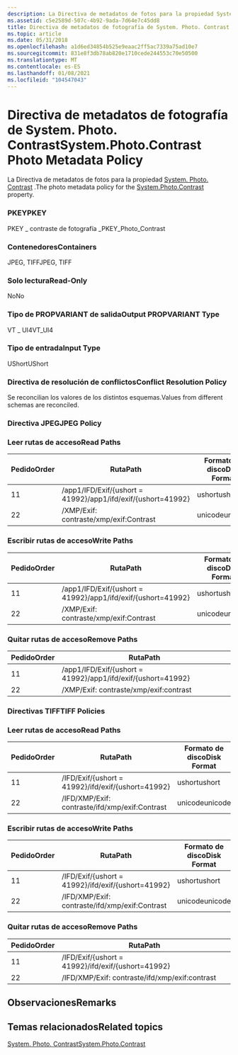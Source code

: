 ```yaml
---
description: La Directiva de metadatos de fotos para la propiedad System. Photo. Contrast.
ms.assetid: c5e2589d-507c-4b92-9ada-7d64e7c45dd8
title: Directiva de metadatos de fotografía de System. Photo. Contrast
ms.topic: article
ms.date: 05/31/2018
ms.openlocfilehash: a1d6ed34854b525e9eaac2ff5ac7339a75ad10e7
ms.sourcegitcommit: 831e8f3db78ab820e1710cede244553c70e50500
ms.translationtype: MT
ms.contentlocale: es-ES
ms.lasthandoff: 01/08/2021
ms.locfileid: "104547043"
---
```

# <a name="systemphotocontrast-photo-metadata-policy"></a><span data-ttu-id="3ea60-103">Directiva de metadatos de fotografía de System. Photo. Contrast</span><span class="sxs-lookup"><span data-stu-id="3ea60-103">System.Photo.Contrast Photo Metadata Policy</span></span>

<span data-ttu-id="3ea60-104">La Directiva de metadatos de fotos para la propiedad [System. Photo. Contrast](../properties/props-system-photo-contrast.md) .</span><span class="sxs-lookup"><span data-stu-id="3ea60-104">The photo metadata policy for the [System.Photo.Contrast](../properties/props-system-photo-contrast.md) property.</span></span>

### <a name="pkey"></a><span data-ttu-id="3ea60-105">PKEY</span><span class="sxs-lookup"><span data-stu-id="3ea60-105">PKEY</span></span>

<span data-ttu-id="3ea60-106">PKEY \_ contraste de fotografía \_</span><span class="sxs-lookup"><span data-stu-id="3ea60-106">PKEY\_Photo\_Contrast</span></span>

### <a name="containers"></a><span data-ttu-id="3ea60-107">Contenedores</span><span class="sxs-lookup"><span data-stu-id="3ea60-107">Containers</span></span>

<span data-ttu-id="3ea60-108">JPEG, TIFF</span><span class="sxs-lookup"><span data-stu-id="3ea60-108">JPEG, TIFF</span></span>

### <a name="read-only"></a><span data-ttu-id="3ea60-109">Solo lectura</span><span class="sxs-lookup"><span data-stu-id="3ea60-109">Read-Only</span></span>

<span data-ttu-id="3ea60-110">No</span><span class="sxs-lookup"><span data-stu-id="3ea60-110">No</span></span>

### <a name="output-propvariant-type"></a><span data-ttu-id="3ea60-111">Tipo de PROPVARIANT de salida</span><span class="sxs-lookup"><span data-stu-id="3ea60-111">Output PROPVARIANT Type</span></span>

<span data-ttu-id="3ea60-112">VT \_ UI4</span><span class="sxs-lookup"><span data-stu-id="3ea60-112">VT\_UI4</span></span>

### <a name="input-type"></a><span data-ttu-id="3ea60-113">Tipo de entrada</span><span class="sxs-lookup"><span data-stu-id="3ea60-113">Input Type</span></span>

<span data-ttu-id="3ea60-114">UShort</span><span class="sxs-lookup"><span data-stu-id="3ea60-114">UShort</span></span>

### <a name="conflict-resolution-policy"></a><span data-ttu-id="3ea60-115">Directiva de resolución de conflictos</span><span class="sxs-lookup"><span data-stu-id="3ea60-115">Conflict Resolution Policy</span></span>

<span data-ttu-id="3ea60-116">Se reconcilian los valores de los distintos esquemas.</span><span class="sxs-lookup"><span data-stu-id="3ea60-116">Values from different schemas are reconciled.</span></span>

### <a name="jpeg-policy"></a><span data-ttu-id="3ea60-117">Directiva JPEG</span><span class="sxs-lookup"><span data-stu-id="3ea60-117">JPEG Policy</span></span>

### <a name="read-paths"></a><span data-ttu-id="3ea60-118">Leer rutas de acceso</span><span class="sxs-lookup"><span data-stu-id="3ea60-118">Read Paths</span></span>



| <span data-ttu-id="3ea60-119">Pedido</span><span class="sxs-lookup"><span data-stu-id="3ea60-119">Order</span></span> | <span data-ttu-id="3ea60-120">Ruta</span><span class="sxs-lookup"><span data-stu-id="3ea60-120">Path</span></span>                          | <span data-ttu-id="3ea60-121">Formato de disco</span><span class="sxs-lookup"><span data-stu-id="3ea60-121">Disk Format</span></span> |
|-------|-------------------------------|-------------|
| <span data-ttu-id="3ea60-122">1</span><span class="sxs-lookup"><span data-stu-id="3ea60-122">1</span></span>     | <span data-ttu-id="3ea60-123">/app1/IFD/Exif/{ushort = 41992}</span><span class="sxs-lookup"><span data-stu-id="3ea60-123">/app1/ifd/exif/{ushort=41992}</span></span> | <span data-ttu-id="3ea60-124">ushort</span><span class="sxs-lookup"><span data-stu-id="3ea60-124">ushort</span></span>      |
| <span data-ttu-id="3ea60-125">2</span><span class="sxs-lookup"><span data-stu-id="3ea60-125">2</span></span>     | <span data-ttu-id="3ea60-126">/XMP/Exif: contraste</span><span class="sxs-lookup"><span data-stu-id="3ea60-126">/xmp/exif:Contrast</span></span>            | <span data-ttu-id="3ea60-127">unicode</span><span class="sxs-lookup"><span data-stu-id="3ea60-127">unicode</span></span>     |



 

### <a name="write-paths"></a><span data-ttu-id="3ea60-128">Escribir rutas de acceso</span><span class="sxs-lookup"><span data-stu-id="3ea60-128">Write Paths</span></span>



| <span data-ttu-id="3ea60-129">Pedido</span><span class="sxs-lookup"><span data-stu-id="3ea60-129">Order</span></span> | <span data-ttu-id="3ea60-130">Ruta</span><span class="sxs-lookup"><span data-stu-id="3ea60-130">Path</span></span>                          | <span data-ttu-id="3ea60-131">Formato de disco</span><span class="sxs-lookup"><span data-stu-id="3ea60-131">Disk Format</span></span> |
|-------|-------------------------------|-------------|
| <span data-ttu-id="3ea60-132">1</span><span class="sxs-lookup"><span data-stu-id="3ea60-132">1</span></span>     | <span data-ttu-id="3ea60-133">/app1/IFD/Exif/{ushort = 41992}</span><span class="sxs-lookup"><span data-stu-id="3ea60-133">/app1/ifd/exif/{ushort=41992}</span></span> | <span data-ttu-id="3ea60-134">ushort</span><span class="sxs-lookup"><span data-stu-id="3ea60-134">ushort</span></span>      |
| <span data-ttu-id="3ea60-135">2</span><span class="sxs-lookup"><span data-stu-id="3ea60-135">2</span></span>     | <span data-ttu-id="3ea60-136">/XMP/Exif: contraste</span><span class="sxs-lookup"><span data-stu-id="3ea60-136">/xmp/exif:Contrast</span></span>            | <span data-ttu-id="3ea60-137">unicode</span><span class="sxs-lookup"><span data-stu-id="3ea60-137">unicode</span></span>     |



 

### <a name="remove-paths"></a><span data-ttu-id="3ea60-138">Quitar rutas de acceso</span><span class="sxs-lookup"><span data-stu-id="3ea60-138">Remove Paths</span></span>



| <span data-ttu-id="3ea60-139">Pedido</span><span class="sxs-lookup"><span data-stu-id="3ea60-139">Order</span></span> | <span data-ttu-id="3ea60-140">Ruta</span><span class="sxs-lookup"><span data-stu-id="3ea60-140">Path</span></span>                          |
|-------|-------------------------------|
| <span data-ttu-id="3ea60-141">1</span><span class="sxs-lookup"><span data-stu-id="3ea60-141">1</span></span>     | <span data-ttu-id="3ea60-142">/app1/IFD/Exif/{ushort = 41992}</span><span class="sxs-lookup"><span data-stu-id="3ea60-142">/app1/ifd/exif/{ushort=41992}</span></span> |
| <span data-ttu-id="3ea60-143">2</span><span class="sxs-lookup"><span data-stu-id="3ea60-143">2</span></span>     | <span data-ttu-id="3ea60-144">/XMP/Exif: contraste</span><span class="sxs-lookup"><span data-stu-id="3ea60-144">/xmp/exif:contrast</span></span>            |



 

### <a name="tiff-policies"></a><span data-ttu-id="3ea60-145">Directivas TIFF</span><span class="sxs-lookup"><span data-stu-id="3ea60-145">TIFF Policies</span></span>

### <a name="read-paths"></a><span data-ttu-id="3ea60-146">Leer rutas de acceso</span><span class="sxs-lookup"><span data-stu-id="3ea60-146">Read Paths</span></span>



| <span data-ttu-id="3ea60-147">Pedido</span><span class="sxs-lookup"><span data-stu-id="3ea60-147">Order</span></span> | <span data-ttu-id="3ea60-148">Ruta</span><span class="sxs-lookup"><span data-stu-id="3ea60-148">Path</span></span>                     | <span data-ttu-id="3ea60-149">Formato de disco</span><span class="sxs-lookup"><span data-stu-id="3ea60-149">Disk Format</span></span> |
|-------|--------------------------|-------------|
| <span data-ttu-id="3ea60-150">1</span><span class="sxs-lookup"><span data-stu-id="3ea60-150">1</span></span>     | <span data-ttu-id="3ea60-151">/IFD/Exif/{ushort = 41992}</span><span class="sxs-lookup"><span data-stu-id="3ea60-151">/ifd/exif/{ushort=41992}</span></span> | <span data-ttu-id="3ea60-152">ushort</span><span class="sxs-lookup"><span data-stu-id="3ea60-152">ushort</span></span>      |
| <span data-ttu-id="3ea60-153">2</span><span class="sxs-lookup"><span data-stu-id="3ea60-153">2</span></span>     | <span data-ttu-id="3ea60-154">/IFD/XMP/Exif: contraste</span><span class="sxs-lookup"><span data-stu-id="3ea60-154">/ifd/xmp/exif:Contrast</span></span>   | <span data-ttu-id="3ea60-155">unicode</span><span class="sxs-lookup"><span data-stu-id="3ea60-155">unicode</span></span>     |



 

### <a name="write-paths"></a><span data-ttu-id="3ea60-156">Escribir rutas de acceso</span><span class="sxs-lookup"><span data-stu-id="3ea60-156">Write Paths</span></span>



| <span data-ttu-id="3ea60-157">Pedido</span><span class="sxs-lookup"><span data-stu-id="3ea60-157">Order</span></span> | <span data-ttu-id="3ea60-158">Ruta</span><span class="sxs-lookup"><span data-stu-id="3ea60-158">Path</span></span>                     | <span data-ttu-id="3ea60-159">Formato de disco</span><span class="sxs-lookup"><span data-stu-id="3ea60-159">Disk Format</span></span> |
|-------|--------------------------|-------------|
| <span data-ttu-id="3ea60-160">1</span><span class="sxs-lookup"><span data-stu-id="3ea60-160">1</span></span>     | <span data-ttu-id="3ea60-161">/IFD/Exif/{ushort = 41992}</span><span class="sxs-lookup"><span data-stu-id="3ea60-161">/ifd/exif/{ushort=41992}</span></span> | <span data-ttu-id="3ea60-162">ushort</span><span class="sxs-lookup"><span data-stu-id="3ea60-162">ushort</span></span>      |
| <span data-ttu-id="3ea60-163">2</span><span class="sxs-lookup"><span data-stu-id="3ea60-163">2</span></span>     | <span data-ttu-id="3ea60-164">/IFD/XMP/Exif: contraste</span><span class="sxs-lookup"><span data-stu-id="3ea60-164">/ifd/xmp/exif:Contrast</span></span>   | <span data-ttu-id="3ea60-165">unicode</span><span class="sxs-lookup"><span data-stu-id="3ea60-165">unicode</span></span>     |



 

### <a name="remove-paths"></a><span data-ttu-id="3ea60-166">Quitar rutas de acceso</span><span class="sxs-lookup"><span data-stu-id="3ea60-166">Remove Paths</span></span>



| <span data-ttu-id="3ea60-167">Pedido</span><span class="sxs-lookup"><span data-stu-id="3ea60-167">Order</span></span> | <span data-ttu-id="3ea60-168">Ruta</span><span class="sxs-lookup"><span data-stu-id="3ea60-168">Path</span></span>                     |
|-------|--------------------------|
| <span data-ttu-id="3ea60-169">1</span><span class="sxs-lookup"><span data-stu-id="3ea60-169">1</span></span>     | <span data-ttu-id="3ea60-170">/IFD/Exif/{ushort = 41992}</span><span class="sxs-lookup"><span data-stu-id="3ea60-170">/ifd/exif/{ushort=41992}</span></span> |
| <span data-ttu-id="3ea60-171">2</span><span class="sxs-lookup"><span data-stu-id="3ea60-171">2</span></span>     | <span data-ttu-id="3ea60-172">/IFD/XMP/Exif: contraste</span><span class="sxs-lookup"><span data-stu-id="3ea60-172">/ifd/xmp/exif:contrast</span></span>   |



 

## <a name="remarks"></a><span data-ttu-id="3ea60-173">Observaciones</span><span class="sxs-lookup"><span data-stu-id="3ea60-173">Remarks</span></span>

## <a name="related-topics"></a><span data-ttu-id="3ea60-174">Temas relacionados</span><span class="sxs-lookup"><span data-stu-id="3ea60-174">Related topics</span></span>

<dl> <dt>

[<span data-ttu-id="3ea60-175">System. Photo. Contrast</span><span class="sxs-lookup"><span data-stu-id="3ea60-175">System.Photo.Contrast</span></span>](../properties/props-system-photo-contrast.md)
</dt> </dl>

 

 
